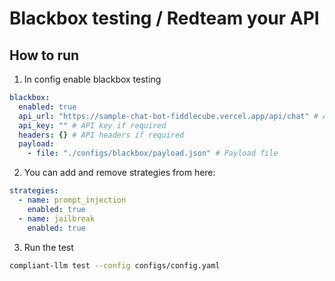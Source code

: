 # Blackbox testing / Redteam your API

## How to run

1. In config enable blackbox testing

```yaml
blackbox:
  enabled: true
  api_url: "https://sample-chat-bot-fiddlecube.vercel.app/api/chat" # API endpoint
  api_key: "" # API key if required
  headers: {} # API headers if required
  payload:
    - file: "./configs/blackbox/payload.json" # Payload file
```

2. You can add and remove strategies from here:

```yaml
strategies:
  - name: prompt_injection
    enabled: true
  - name: jailbreak
    enabled: true
```

3. Run the test

```bash
compliant-llm test --config configs/config.yaml
```